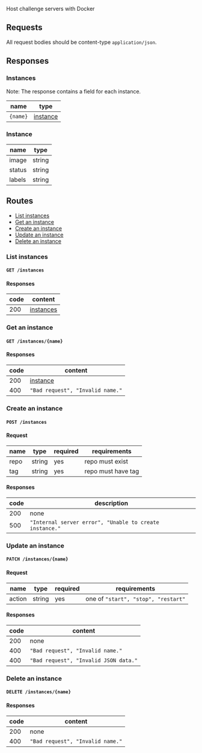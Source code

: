 Host challenge servers with Docker

## Requests
All request bodies should be content-type `application/json`.

## Responses
### Instances
Note: The response contains a field for each instance.

|name|type|
|----|----|
|`{name}`|[instance](#instance)|

### Instance

|name|type|
|----|----|
|image|string|
|status|string|
|labels|string|

## Routes
* [List instances](#list-instances)
* [Get an instance](#get-an-instance)
* [Create an instance](#create-an-instance)
* [Update an instance](#update-an-instance)
* [Delete an instance](#delete-an-instance)

### List instances
#### `GET /instances`
#### Responses

|code|content|
|----|-------|
|200|[instances](#instances)|

### Get an instance
#### `GET /instances/{name}`
#### Responses

|code|content|
|----|-------|
|200|[instance](#instance)|
|400|`"Bad request", "Invalid name."`|

### Create an instance
#### `POST /instances`
#### Request

|name|type|required|requirements|
|----|----|--------|------------|
|repo|string|yes|repo must exist|
|tag|string|yes|repo must have tag|

#### Responses

|code|description|
|----|-------|
|200|none|
|500|`"Internal server error", "Unable to create instance."`|

### Update an instance
#### `PATCH /instances/{name}`
#### Request

|name|type|required|requirements|
|----|----|--------|------------|
|action|string|yes|one of `"start", "stop", "restart"`|

#### Responses

|code|content|
|----|-------|
|200|none|
|400|`"Bad request", "Invalid name."`|
|400|`"Bad request", "Invalid JSON data."`|

### Delete an instance
#### `DELETE /instances/{name}`
#### Responses

|code|content|
|----|-------|
|200|none|
|400|`"Bad request", "Invalid name."`|